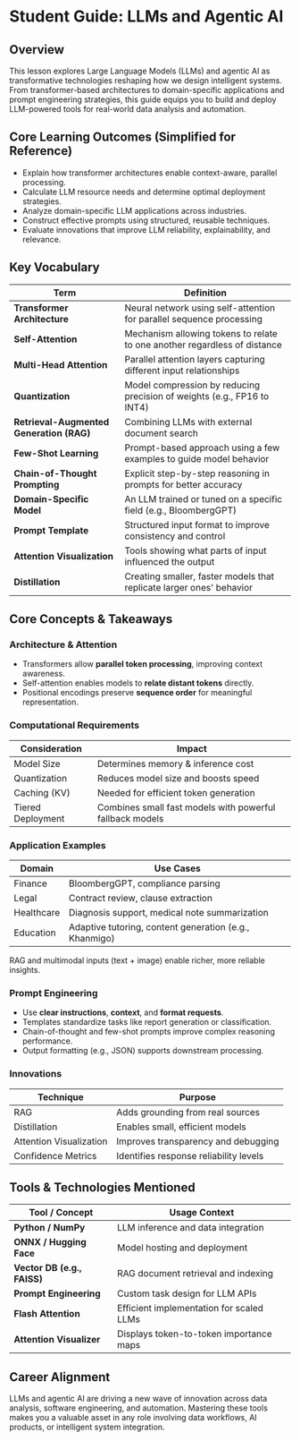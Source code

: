 # Student Guide: LLMs and Agentic AI

## Overview

This lesson explores Large Language Models (LLMs) and agentic AI as transformative technologies reshaping how we design intelligent systems. From transformer-based architectures to domain-specific applications and prompt engineering strategies, this guide equips you to build and deploy LLM-powered tools for real-world data analysis and automation.

## Core Learning Outcomes (Simplified for Reference)

- Explain how transformer architectures enable context-aware, parallel processing.
- Calculate LLM resource needs and determine optimal deployment strategies.
- Analyze domain-specific LLM applications across industries.
- Construct effective prompts using structured, reusable techniques.
- Evaluate innovations that improve LLM reliability, explainability, and relevance.

## Key Vocabulary

| Term                                     | Definition                                                   |
| ---------------------------------------- | ------------------------------------------------------------ |
| **Transformer Architecture**             | Neural network using self-attention for parallel sequence processing |
| **Self-Attention**                       | Mechanism allowing tokens to relate to one another regardless of distance |
| **Multi-Head Attention**                 | Parallel attention layers capturing different input relationships |
| **Quantization**                         | Model compression by reducing precision of weights (e.g., FP16 to INT4) |
| **Retrieval-Augmented Generation (RAG)** | Combining LLMs with external document search                 |
| **Few-Shot Learning**                    | Prompt-based approach using a few examples to guide model behavior |
| **Chain-of-Thought Prompting**           | Explicit step-by-step reasoning in prompts for better accuracy |
| **Domain-Specific Model**                | An LLM trained or tuned on a specific field (e.g., BloombergGPT) |
| **Prompt Template**                      | Structured input format to improve consistency and control   |
| **Attention Visualization**              | Tools showing what parts of input influenced the output      |
| **Distillation**                         | Creating smaller, faster models that replicate larger ones' behavior |

## Core Concepts & Takeaways

### Architecture & Attention

- Transformers allow **parallel token processing**, improving context awareness.
- Self-attention enables models to **relate distant tokens** directly.
- Positional encodings preserve **sequence order** for meaningful representation.

### Computational Requirements

| Consideration     | Impact                                                   |
| ----------------- | -------------------------------------------------------- |
| Model Size        | Determines memory & inference cost                       |
| Quantization      | Reduces model size and boosts speed                      |
| Caching (KV)      | Needed for efficient token generation                    |
| Tiered Deployment | Combines small fast models with powerful fallback models |

### Application Examples

| Domain     | Use Cases                                              |
| ---------- | ------------------------------------------------------ |
| Finance    | BloombergGPT, compliance parsing                       |
| Legal      | Contract review, clause extraction                     |
| Healthcare | Diagnosis support, medical note summarization          |
| Education  | Adaptive tutoring, content generation (e.g., Khanmigo) |

RAG and multimodal inputs (text + image) enable richer, more reliable insights.

### Prompt Engineering

- Use **clear instructions**, **context**, and **format requests**.
- Templates standardize tasks like report generation or classification.
- Chain-of-thought and few-shot prompts improve complex reasoning performance.
- Output formatting (e.g., JSON) supports downstream processing.

### Innovations

| Technique               | Purpose                                |
| ----------------------- | -------------------------------------- |
| RAG                     | Adds grounding from real sources       |
| Distillation            | Enables small, efficient models        |
| Attention Visualization | Improves transparency and debugging    |
| Confidence Metrics      | Identifies response reliability levels |

## Tools & Technologies Mentioned

| Tool / Concept              | Usage Context                            |
| --------------------------- | ---------------------------------------- |
| **Python / NumPy**          | LLM inference and data integration       |
| **ONNX / Hugging Face**     | Model hosting and deployment             |
| **Vector DB (e.g., FAISS)** | RAG document retrieval and indexing      |
| **Prompt Engineering**      | Custom task design for LLM APIs          |
| **Flash Attention**         | Efficient implementation for scaled LLMs |
| **Attention Visualizer**    | Displays token-to-token importance maps  |

## Career Alignment

LLMs and agentic AI are driving a new wave of innovation across data analysis, software engineering, and automation. Mastering these tools makes you a valuable asset in any role involving data workflows, AI products, or intelligent system integration.

